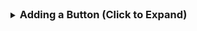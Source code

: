 <details markdown="block">
<summary>
    <h3 style="display:inline">Adding a Button (Click to Expand)</h3>
</summary>

1. Right click in the `Hierarchy`
2. Select `UI` > `Button - TextMeshPro`
3. Rename the button (it is bad practice to leave the default name.)

![Add Button](/pages/imgs/UI/02-AddButton.png)

Button's come with a `Text (TMP)` child component nested inside. You can modify
the text on the button by selecting this child in the `Hierarchy` and modifying
it in the `Inspector`. 
{: .note }

</details>